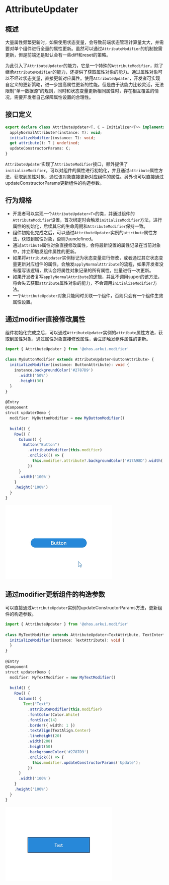 # AttributeUpdater

## 概述
大量属性频繁更新时，如果使用状态变量，会导致前端状态管理计算量太大，并需要对单个组件进行全量的属性更新。虽然可以通过`AttributeModifier`的机制按需更新，但是前端还是默认会有一些diff和reset的策略。

为此引入了`AttributeUpdater`的能力，它是一个特殊的`AttributeModifier`，除了继承`AttributeModifier`的能力，还提供了获取属性对象的能力。通过属性对象可以不经过状态变量，直接更新对应属性。使用`AttributeUpdater`，开发者可实现自定义的更新策略，进一步提高属性更新的性能。但是由于该能力比较灵活，无法限制“单一数据源”的规则，同时和状态变量更新相同属性时，存在相互覆盖的情况，需要开发者自己保障属性设置的合理性。

## 接口定义

```ts
export declare class AttributeUpdater<T, C = Initializer<T>> implements AttributeModifier<T> {
  applyNormalAttribute?(instance: T): void;
  initializeModifier(instance: T): void;
  get attribute(): T | undefined;
  updateConstructorParams: C;
}
```

`AttributeUpdater`实现了`AttributeModifier`接口，额外提供了`initializeModifier`，可以对组件的属性进行初始化，并且通过`attribute`属性方法，获取到属性对象，通过该对象直接更新对应组件的属性。另外也可以直接通过updateConstructorParams更新组件的构造参数。

## 行为规格

- 开发者可以实现一个`AttributeUpdater<T>`的类，并通过组件的`AttributeModifier`设置，首次绑定时会触发`initializeModifier`方法，进行属性的初始化，后续其它的生命周期和`AttributeModifier`保持一致。
- 组件初始化完成之后，可以通过`AttributeUpdater`实例的`attribute`属性方法，获取到属性对象，否则为undefined。
- 通过`attribute`属性对象直接修改属性，会将最新设置的属性记录在当前对象中，并立即触发组件属性的更新。
- 如果将`AttributeUpdater`实例标记为状态变量进行修改，或者通过其它状态变量更新对应组件的属性，会触发`applyNormalAttribute`的流程，如果开发者没有覆写该逻辑，默认会将属性对象记录的所有属性，批量进行一次更新。
- 如果开发者复写`applyNormalAttribute`的逻辑，并且不调用super的该方法，将会失去获取`attribute`属性对象的能力，不会调用`initializeModifier`方法。
- 一个`AttributeUpdater`对象只能同时关联一个组件，否则只会有一个组件生效属性设置。

## 通过modifier直接修改属性

组件初始化完成之后，可以通过`AttributeUpdater`实例的`attribute`属性方法，获取到属性对象，通过属性对象直接修改属性，会立即触发组件属性的更新。

```ts
import { AttributeUpdater } from '@ohos.arkui.modifier'

class MyButtonModifier extends AttributeUpdater<ButtonAttribute> {
  initializeModifier(instance: ButtonAttribute): void {
    instance.backgroundColor('#2787D9')
      .width('50%')
      .height(30)
  }
}

@Entry
@Component
struct updaterDemo {
  modifier: MyButtonModifier = new MyButtonModifier()

  build() {
    Row() {
      Column() {
        Button("Button")
          .attributeModifier(this.modifier)
          .onClick(() => {
            this.modifier.attribute?.backgroundColor('#17A98D').width('30%')
          })
      }
      .width('100%')
    }
    .height('100%')
  }
}
```
![AttributeUpdater](figures/AttributeUpdater.gif)


## 通过modifier更新组件的构造参数
可以直接通过`AttributeUpdater`实例的updateConstructorParams方法，更新组件的构造参数。

```ts
import { AttributeUpdater } from '@ohos.arkui.modifier'

class MyTextModifier extends AttributeUpdater<TextAttribute, TextInterface> {
  initializeModifier(instance: TextAttribute): void {
  }
}

@Entry
@Component
struct updaterDemo {
  modifier: MyTextModifier = new MyTextModifier()

  build() {
    Row() {
      Column() {
        Text("Text")
          .attributeModifier(this.modifier)
          .fontColor(Color.White)
          .fontSize(14)
          .border({ width: 1 })
          .textAlign(TextAlign.Center)
          .lineHeight(20)
          .width(200)
          .height(50)
          .backgroundColor('#2787D9')
          .onClick(() => {
            this.modifier.updateConstructorParams('Update');
          })
      }
      .width('100%')
    }
    .height('100%')
  }
}
```
![AttributeUpdater](figures/AttributeUpdater2.gif)